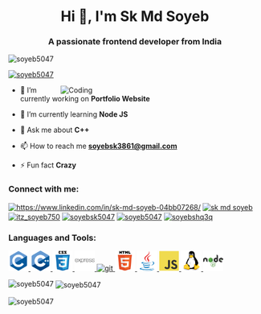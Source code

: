 <h1 align="center">Hi 👋, I'm Sk Md Soyeb</h1>
<h3 align="center">A passionate frontend developer from India</h3>


<p align="left"> <img src="https://komarev.com/ghpvc/?username=soyeb5047&label=Profile%20views&color=0e75b6&style=flat" alt="soyeb5047" /> </p>

<p align="left"> <a href="https://github.com/ryo-ma/github-profile-trophy"><img src="https://github-profile-trophy.vercel.app/?username=soyeb5047" alt="soyeb5047" /></a> </p>
<img align="right" alt="Coding" width="400" src="https://camo.githubusercontent.com/e20822b4282c07ffd010cd05f855a6561d3b62358ca9e607e4901288dd748fcb/68747470733a2f2f63646e2e6472696262626c652e636f6d2f75736572732f323133313939332f73637265656e73686f74732f343934383733362f74686f75676874776f726b732d6769665f6472696262626c652e676966">

- 🔭 I’m currently working on **Portfolio Website**

- 🌱 I’m currently learning **Node JS**

- 💬 Ask me about **C++**

- 📫 How to reach me **soyebsk3861@gmail.com**

- ⚡ Fun fact **Crazy**

<h3 align="left">Connect with me:</h3>
<p align="left">
<a href="https://linkedin.com/in/https://www.linkedin.com/in/sk-md-soyeb-04bb07268/" target="blank"><img align="center" src="https://raw.githubusercontent.com/rahuldkjain/github-profile-readme-generator/master/src/images/icons/Social/linked-in-alt.svg" alt="https://www.linkedin.com/in/sk-md-soyeb-04bb07268/" height="30" width="40" /></a>
<a href="https://stackoverflow.com/users/sk md soyeb" target="blank"><img align="center" src="https://raw.githubusercontent.com/rahuldkjain/github-profile-readme-generator/master/src/images/icons/Social/stack-overflow.svg" alt="sk md soyeb" height="30" width="40" /></a>
<a href="https://instagram.com/itz_soyeb750" target="blank"><img align="center" src="https://raw.githubusercontent.com/rahuldkjain/github-profile-readme-generator/master/src/images/icons/Social/instagram.svg" alt="itz_soyeb750" height="30" width="40" /></a>
<a href="https://www.codechef.com/users/soyebsk5047" target="blank"><img align="center" src="https://cdn.jsdelivr.net/npm/simple-icons@3.1.0/icons/codechef.svg" alt="soyebsk5047" height="30" width="40" /></a>
<a href="https://www.leetcode.com/soyeb5047" target="blank"><img align="center" src="https://raw.githubusercontent.com/rahuldkjain/github-profile-readme-generator/master/src/images/icons/Social/leet-code.svg" alt="soyeb5047" height="30" width="40" /></a>
<a href="https://auth.geeksforgeeks.org/user/soyebshq3q" target="blank"><img align="center" src="https://raw.githubusercontent.com/rahuldkjain/github-profile-readme-generator/master/src/images/icons/Social/geeks-for-geeks.svg" alt="soyebshq3q" height="30" width="40" /></a>
</p>

<h3 align="left">Languages and Tools:</h3>
<p align="left"> <a href="https://www.cprogramming.com/" target="_blank" rel="noreferrer"> <img src="https://raw.githubusercontent.com/devicons/devicon/master/icons/c/c-original.svg" alt="c" width="40" height="40"/> </a> <a href="https://www.w3schools.com/cpp/" target="_blank" rel="noreferrer"> <img src="https://raw.githubusercontent.com/devicons/devicon/master/icons/cplusplus/cplusplus-original.svg" alt="cplusplus" width="40" height="40"/> </a> <a href="https://www.w3schools.com/css/" target="_blank" rel="noreferrer"> <img src="https://raw.githubusercontent.com/devicons/devicon/master/icons/css3/css3-original-wordmark.svg" alt="css3" width="40" height="40"/> </a> <a href="https://expressjs.com" target="_blank" rel="noreferrer"> <img src="https://raw.githubusercontent.com/devicons/devicon/master/icons/express/express-original-wordmark.svg" alt="express" width="40" height="40"/> </a> <a href="https://git-scm.com/" target="_blank" rel="noreferrer"> <img src="https://www.vectorlogo.zone/logos/git-scm/git-scm-icon.svg" alt="git" width="40" height="40"/> </a> <a href="https://www.w3.org/html/" target="_blank" rel="noreferrer"> <img src="https://raw.githubusercontent.com/devicons/devicon/master/icons/html5/html5-original-wordmark.svg" alt="html5" width="40" height="40"/> </a> <a href="https://www.java.com" target="_blank" rel="noreferrer"> <img src="https://raw.githubusercontent.com/devicons/devicon/master/icons/java/java-original.svg" alt="java" width="40" height="40"/> </a> <a href="https://developer.mozilla.org/en-US/docs/Web/JavaScript" target="_blank" rel="noreferrer"> <img src="https://raw.githubusercontent.com/devicons/devicon/master/icons/javascript/javascript-original.svg" alt="javascript" width="40" height="40"/> </a> <a href="https://www.linux.org/" target="_blank" rel="noreferrer"> <img src="https://raw.githubusercontent.com/devicons/devicon/master/icons/linux/linux-original.svg" alt="linux" width="40" height="40"/> </a> <a href="https://nodejs.org" target="_blank" rel="noreferrer"> <img src="https://raw.githubusercontent.com/devicons/devicon/master/icons/nodejs/nodejs-original-wordmark.svg" alt="nodejs" width="40" height="40"/> </a> </p>

<p><img align="left" src="https://github-readme-stats.vercel.app/api/top-langs?username=soyeb5047&show_icons=true&locale=en&layout=compact" alt="soyeb5047" /></p>

<p>&nbsp;<img align="center" src="https://github-readme-stats.vercel.app/api?username=soyeb5047&show_icons=true&locale=en" alt="soyeb5047" /></p>

<p><img align="center" src="https://github-readme-streak-stats.herokuapp.com/?user=soyeb5047&" alt="soyeb5047" /></p>
